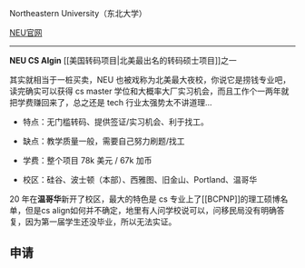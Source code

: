 Northeastern University（东北大学）

[NEU官网](https://www.northeastern.edu/)

---

**NEU CS Algin** [[美国转码项目|北美最出名的转码硕士项目]]之一

其实就相当于一桩买卖，NEU 也被戏称为北美最大夜校，你说它是捞钱专业吧，读完确实可以获得 cs master 学位和大概率大厂实习机会，而且工作个一两年就把学费赚回来了，总之还是 tech 行业太强势太不讲道理...

- 特点：无门槛转码、提供签证/实习机会、利于找工。

- 缺点：教学质量一般，需要自己努力刷题/找工

- 学费：整个项目  78k 美元 / 67k 加币 

- 校区：硅谷、波士顿（本部）、西雅图、旧金山、Portland、温哥华

20 年在**温哥华**新开了校区，最大的特色是 cs 专业上了[[BCPNP]]的理工硕博名单，但是cs align如何并不确定，地里有人问学校说可以，问移民局没有明确答复，因为第一届学生还没毕业，所以无法实证。


## 申请

